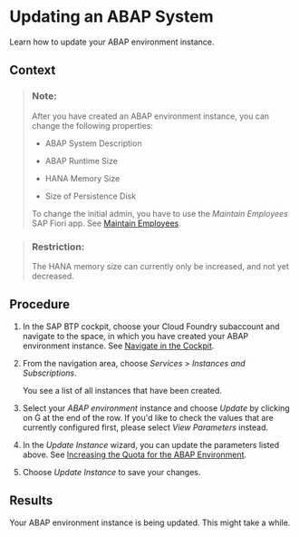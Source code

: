 <!-- loio7890ffa8a7274ac1852b37ede5b773d1 -->

<link rel="stylesheet" type="text/css" href="../css/sap-icons.css"/>

# Updating an ABAP System

Learn how to update your ABAP environment instance.



## Context

> ### Note:  
> After you have created an ABAP environment instance, you can change the following properties:
> 
> -   ABAP System Description
> 
> -   ABAP Runtime Size
> 
> -   HANA Memory Size
> 
> -   Size of Persistence Disk
> 
> 
> To change the initial admin, you have to use the *Maintain Employees* SAP Fiori app. See [Maintain Employees](../50-administration-and-ops/maintain-employees-e882b0f.md).

> ### Restriction:  
> The HANA memory size can currently only be increased, and not yet decreased.



## Procedure

1.  In the SAP BTP cockpit, choose your Cloud Foundry subaccount and navigate to the space, in which you have created your ABAP environment instance. See [Navigate in the Cockpit](https://help.sap.com/products/BTP/65de2977205c403bbc107264b8eccf4b/0874895f1f78459f9517da55a11ffebd.html).

2.  From the navigation area, choose *Services* \> *Instances and Subscriptions*.

    You see a list of all instances that have been created.

3.  Select your *ABAP environment* instance and choose *Update* by clicking on <span class="SAP-icons"></span> at the end of the row. If you'd like to check the values that are currently configured first, please select *View Parameters* instead.

4.  In the *Update Instance* wizard, you can update the parameters listed above. See [Increasing the Quota for the ABAP Environment](increasing-the-quota-for-the-abap-environment-c40cb18.md).

5.  Choose *Update Instance* to save your changes.




<a name="loio7890ffa8a7274ac1852b37ede5b773d1__result_zgb_jqd_q4b"/>

## Results

Your ABAP environment instance is being updated. This might take a while.

